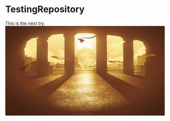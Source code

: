 # TestingRepository
This is the next try.
![Temple](https://github.com/hristodobrev/TestingRepository/blob/master/test.jpg)
